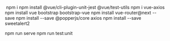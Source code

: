 ﻿﻿
npm i
npm install @vue/cli-plugin-unit-jest @vue/test-utils
npm i vue-axios
npm install vue bootstrap bootstrap-vue
npm install vue-router@next --save
npm install --save @popperjs/core axios
npm install --save sweetalert2

npm run serve
npm run test:unit
